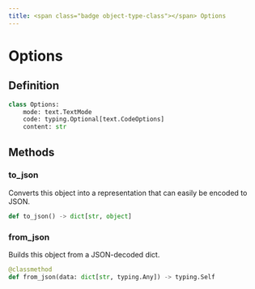 ```yaml
---
title: <span class="badge object-type-class"></span> Options
---
```

# <span class="badge object-type-class"></span> Options

## Definition

```python
class Options:
    mode: text.TextMode
    code: typing.Optional[text.CodeOptions]
    content: str
```
## Methods

### <span class="badge object-method"></span> to_json

Converts this object into a representation that can easily be encoded to JSON.

```python
def to_json() -> dict[str, object]
```

### <span class="badge object-method"></span> from_json

Builds this object from a JSON-decoded dict.

```python
@classmethod
def from_json(data: dict[str, typing.Any]) -> typing.Self
```

